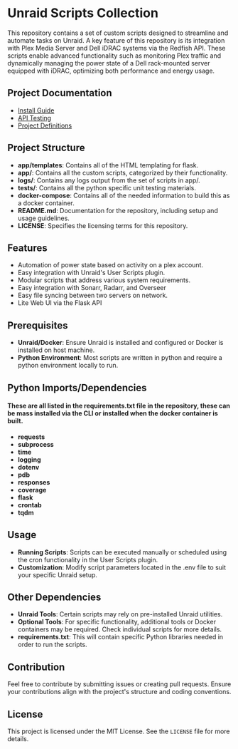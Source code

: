 # Unraid Scripts Collection

This repository contains a set of custom scripts designed to streamline and automate tasks on Unraid. A key feature of this repository is its integration with Plex Media Server and Dell iDRAC systems via the Redfish API. These scripts enable advanced functionality such as monitoring Plex traffic and dynamically managing the power state of a Dell rack-mounted server equipped with iDRAC, optimizing both performance and energy usage.

## Project Documentation

- [Install Guide](docs/INSTALL.md)
- [API Testing](docs/TESTING.md)
- [Project Definitions](docs/DEFINITIONS.md)


## Project Structure

- **app/templates**: Contains all of the HTML templating for flask.
- **app/**: Contains all the custom scripts, categorized by their functionality.
- **logs/**: Contains any logs output from the set of scripts in app/.
- **tests/**: Contains all the python specific unit testing materials.
- **docker-compose**: Contains all of the needed information to build this as a docker container.
- **README.md**: Documentation for the repository, including setup and usage guidelines.
- **LICENSE**: Specifies the licensing terms for this repository.

## Features

- Automation of power state based on activity on a plex account.
- Easy integration with Unraid's User Scripts plugin.
- Modular scripts that address various system requirements.
- Easy integration with Sonarr, Radarr, and Overseer
- Easy file syncing between two servers on network.
- Lite Web UI via the Flask API

## Prerequisites

- **Unraid/Docker**: Ensure Unraid is installed and configured or Docker is installed on host machine.
- **Python Environment**: Most scripts are written in python and require a python environment locally to run.

## Python Imports/Dependencies

#### **These are all listed in the requirements.txt file in the repository, these can be mass installed via the CLI or installed when the docker container is built.**

- **requests**
- **subprocess**
- **time**
- **logging**
- **dotenv**
- **pdb**
- **responses**
- **coverage**
- **flask**
- **crontab**
- **tqdm**

## Usage

- **Running Scripts**: Scripts can be executed manually or scheduled using the cron functionality in the User Scripts plugin.
- **Customization**: Modify script parameters located in the .env file to suit your specific Unraid setup.

## Other Dependencies

- **Unraid Tools**: Certain scripts may rely on pre-installed Unraid utilities.
- **Optional Tools**: For specific functionality, additional tools or Docker containers may be required. Check individual scripts for more details.
- **requirements.txt**: This will contain specific Python libraries needed in order to run the scripts. 

## Contribution

Feel free to contribute by submitting issues or creating pull requests. Ensure your contributions align with the project's structure and coding conventions.

## License

This project is licensed under the MIT License. See the `LICENSE` file for more details.
